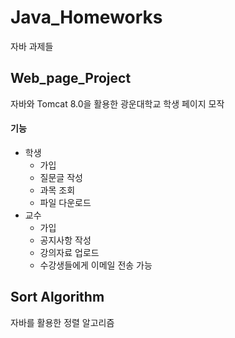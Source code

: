 # Java_Homeworks
자바 과제들


## Web_page_Project
 자바와 Tomcat 8.0을 활용한 광운대학교 학생 페이지 모작
 
 #### 기능
 - 학생
    - 가입
    - 질문글 작성
    - 과목 조회
    - 파일 다운로드
 - 교수 
   - 가입
   - 공지사항 작성
   - 강의자료 업로드
   - 수강생들에게 이메일 전송 가능
   
   
## Sort Algorithm
 자바를 활용한 정렬 알고리즘 
